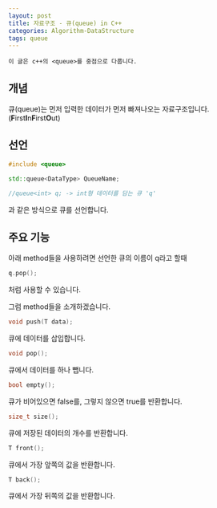 ```yaml
---
layout: post
title: 자료구조 - 큐(queue) in C++
categories: Algorithm-DataStructure
tags: queue
---
```


    이 글은 c++의 <queue>를 중점으로 다룹니다.

## 개념

큐(queue)는 먼저 입력한 데이터가 먼저 빠져나오는 자료구조입니다. (**F**irst**I**n**F**irst**O**ut)

## 선언

```C++
#include <queue>

std::queue<DataType> QueueName;

//queue<int> q; -> int형 데이터를 담는 큐 'q'
```

과 같은 방식으로 큐를 선언합니다.

## 주요 기능

<p>
아래 method들을 사용하려면 선언한 큐의 이름이 q라고 할때

```C++
q.pop();
```
처럼 사용할 수 있습니다.
</p>

<p>
그럼 method들을 소개하겠습니다.

```C++
void push(T data);
```

큐에 데이터를 삽입합니다.

```C++
void pop();
```
큐에서 데이터를 하나 뺍니다.

```C++
bool empty();
```
큐가 비어있으면 false를, 그렇지 않으면 true를 반환합니다.

```C++
size_t size();
```
큐에 저장된 데이터의 개수를 반환합니다.

```C++
T front();
```
큐에서 가장 앞쪽의 값을 반환합니다.

```C++
T back();
```
큐에서 가장 뒤쪽의 값을 반환합니다.


</p>